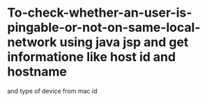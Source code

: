 # To-check-whether-an-user-is-pingable-or-not-on-same-local-network using java jsp and get informatione  like host id and hostname 
and type of device from mac id

